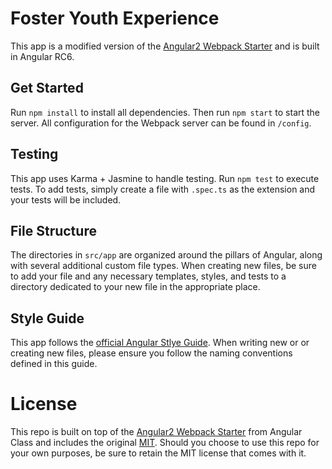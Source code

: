 # Foster Youth Experience
This app is a modified version of the
[Angular2 Webpack Starter](https://github.com/AngularClass/angular2-webpack-starter)
and is built in Angular RC6.

## Get Started
Run `npm install` to install all dependencies. Then run `npm start` to start the
server. All configuration for the Webpack server can be found in `/config`.

## Testing
This app uses Karma + Jasmine to handle testing. Run `npm test` to execute
tests. To add tests, simply create a file with `.spec.ts` as the extension and
your tests will be included.

## File Structure
The directories in `src/app` are organized around the pillars of Angular, along
with several additional custom file types. When creating new files, be sure to
add your file and any necessary templates, styles, and tests to a directory
dedicated to your new file in the appropriate place.

## Style Guide
This app follows the
[official Angular Stlye Guide](https://angular.io/styleguide). When writing new
or or creating new files, please ensure you follow the naming conventions
defined in this guide.

# License
This repo is built on top of the
[Angular2 Webpack Starter](https://github.com/AngularClass/angular2-webpack-starter)
from Angular Class and includes the original [MIT](/LICENSE). Should you choose
to use this repo for your own purposes, be sure to retain the MIT license that
comes with it.

